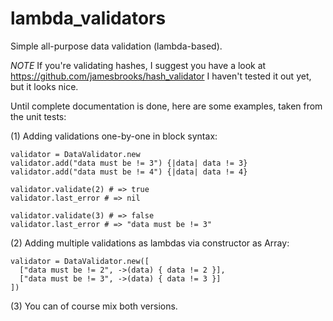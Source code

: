 lambda_validators
=================

Simple all-purpose data validation (lambda-based).

*NOTE* If you're validating hashes, I suggest you have a look at https://github.com/jamesbrooks/hash_validator
I haven't tested it out yet, but it looks nice.


Until complete documentation is done, here are some examples, taken from the unit tests:

(1) Adding validations one-by-one in block syntax:

    validator = DataValidator.new
    validator.add("data must be != 3") {|data| data != 3}
    validator.add("data must be != 4") {|data| data != 4}

    validator.validate(2) # => true
    validator.last_error # => nil

    validator.validate(3) # => false
    validator.last_error # => "data must be != 3"

(2) Adding multiple validations as lambdas via constructor as Array:

    validator = DataValidator.new([
      ["data must be != 2", ->(data) { data != 2 }],
      ["data must be != 3", ->(data) { data != 3 }]
    ])

(3) You can of course mix both versions.

